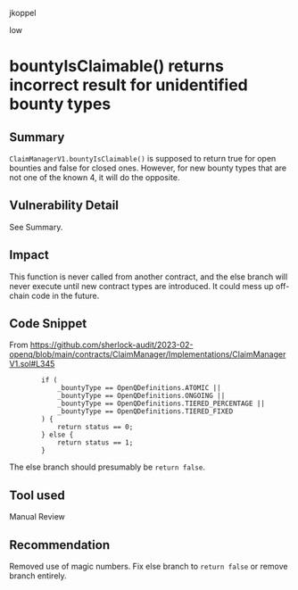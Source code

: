 jkoppel

low

# bountyIsClaimable() returns incorrect result for unidentified bounty types

## Summary

`ClaimManagerV1.bountyIsClaimable()` is supposed to return true  for open bounties and false for closed ones. However, for new bounty types that are not one of the known 4, it will do the opposite.

## Vulnerability Detail

See Summary.

## Impact

This function is never called from another contract, and the else branch will never execute until new contract types are introduced. It could mess up off-chain code in the future.

## Code Snippet

From https://github.com/sherlock-audit/2023-02-openq/blob/main/contracts/ClaimManager/Implementations/ClaimManagerV1.sol#L345

```solidity
        if (
            _bountyType == OpenQDefinitions.ATOMIC ||
            _bountyType == OpenQDefinitions.ONGOING ||
            _bountyType == OpenQDefinitions.TIERED_PERCENTAGE ||
            _bountyType == OpenQDefinitions.TIERED_FIXED
        ) {
            return status == 0;
        } else {
            return status == 1;
        }
```

The else branch should presumably be `return false`.


## Tool used

Manual Review

## Recommendation

Removed use of magic numbers. Fix else branch to `return false` or remove branch entirely.